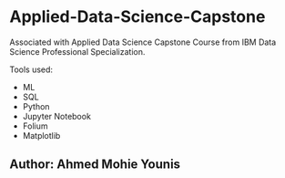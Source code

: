 # Applied-Data-Science-Capstone
Associated with Applied Data Science Capstone Course from IBM Data Science Professional Specialization.

Tools used:
+ ML
+ SQL
+ Python
+ Jupyter Notebook
+ Folium
+ Matplotlib

## **Author: Ahmed Mohie Younis**

